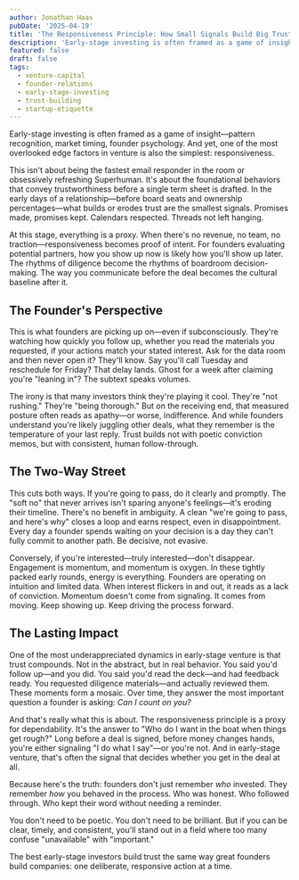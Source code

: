 ```yaml
---
author: Jonathan Haas
pubDate: '2025-04-19'
title: 'The Responsiveness Principle: How Small Signals Build Big Trust in Venture'
description: 'Early-stage investing is often framed as a game of insight—pattern recognition, market timing, founder psychology.'
featured: false
draft: false
tags:
  - venture-capital
  - founder-relations
  - early-stage-investing
  - trust-building
  - startup-etiquette
---
```


Early-stage investing is often framed as a game of insight—pattern recognition, market timing, founder psychology. And yet, one of the most overlooked edge factors in venture is also the simplest: responsiveness.

This isn't about being the fastest email responder in the room or obsessively refreshing Superhuman. It's about the foundational behaviors that convey trustworthiness before a single term sheet is drafted. In the early days of a relationship—before board seats and ownership percentages—what builds or erodes trust are the smallest signals. Promises made, promises kept. Calendars respected. Threads not left hanging.

At this stage, everything is a proxy. When there's no revenue, no team, no traction—responsiveness becomes proof of intent. For founders evaluating potential partners, how you show up now is likely how you'll show up later. The rhythms of diligence become the rhythms of boardroom decision-making. The way you communicate before the deal becomes the cultural baseline after it.

## The Founder's Perspective

This is what founders are picking up on—even if subconsciously. They're watching how quickly you follow up, whether you read the materials you requested, if your actions match your stated interest. Ask for the data room and then never open it? They'll know. Say you'll call Tuesday and reschedule for Friday? That delay lands. Ghost for a week after claiming you're "leaning in"? The subtext speaks volumes.

The irony is that many investors think they're playing it cool. They're "not rushing." They're "being thorough." But on the receiving end, that measured posture often reads as apathy—or worse, indifference. And while founders understand you're likely juggling other deals, what they remember is the temperature of your last reply. Trust builds not with poetic conviction memos, but with consistent, human follow-through.

## The Two-Way Street

This cuts both ways. If you're going to pass, do it clearly and promptly. The "soft no" that never arrives isn't sparing anyone's feelings—it's eroding their timeline. There's no benefit in ambiguity. A clean "we're going to pass, and here's why" closes a loop and earns respect, even in disappointment. Every day a founder spends waiting on your decision is a day they can't fully commit to another path. Be decisive, not evasive.

Conversely, if you're interested—truly interested—don't disappear. Engagement is momentum, and momentum is oxygen. In these tightly packed early rounds, energy is everything. Founders are operating on intuition and limited data. When interest flickers in and out, it reads as a lack of conviction. Momentum doesn't come from signaling. It comes from moving. Keep showing up. Keep driving the process forward.

## The Lasting Impact

One of the most underappreciated dynamics in early-stage venture is that trust compounds. Not in the abstract, but in real behavior. You said you'd follow up—and you did. You said you'd read the deck—and had feedback ready. You requested diligence materials—and actually reviewed them. These moments form a mosaic. Over time, they answer the most important question a founder is asking: _Can I count on you?_

And that's really what this is about. The responsiveness principle is a proxy for dependability. It's the answer to "Who do I want in the boat when things get rough?" Long before a deal is signed, before money changes hands, you're either signaling "I do what I say"—or you're not. And in early-stage venture, that's often the signal that decides whether you get in the deal at all.

Because here's the truth: founders don't just remember _who_ invested. They remember _how_ you behaved in the process. Who was honest. Who followed through. Who kept their word without needing a reminder.

You don't need to be poetic. You don't need to be brilliant. But if you can be clear, timely, and consistent, you'll stand out in a field where too many confuse "unavailable" with "important."

The best early-stage investors build trust the same way great founders build companies: one deliberate, responsive action at a time.
